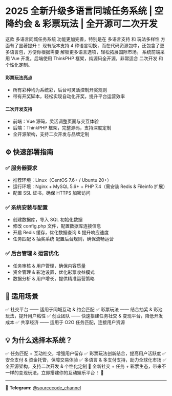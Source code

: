 # 2025 全新升级多语言同城任务系统 | 空降约会 & 彩票玩法 | 全开源可二次开发

这款 多语言同城任务系统 功能更加完善，特别是在 多语言支持 和 玩法多样性 方面有了显著提升！
现有版本支持 4 种语言切换，而在代码资源包中，还包含了更多语言包，方便你根据需要 解锁更多语言选项，轻松拓展国际市场。
系统前端采用 Vue 开发。后端使用 ThinkPHP 框架，纯源码全开源，非常适合 二次开发 和个性化定制。


#### 彩票玩法亮点

- 所有彩种均为系统彩，后台可灵活控制开奖规则
- 带有开奖脚本，轻松实现自动化开奖，提升平台运营效率


#### 二次开发支持

- 前端：Vue 源码，灵活调整页面与交互体验
- 后端：ThinkPHP 框架，完整源码，支持深度定制
- 全开源架构，支持二次开发与品牌定制


## ⚙️ 快速部署指南



### ✅ 服务器要求

- 推荐环境：Linux（CentOS 7.6+ / Ubuntu 20+）
- 运行环境：Nginx + MySQL 5.6+ + PHP 7.4（需安装 Redis & Fileinfo 扩展）
- 配置 SSL 证书，确保 HTTPS 加密访问


### ✅ 系统安装与配置

- 创建数据库，导入 SQL 初始化数据
- 修改 config.php 文件，配置数据库连接信息
- 开启 Redis 缓存，优化数据查询 & 提升响应速度
- 任务匹配 & 抽奖系统 配置后台规则，确保流畅运营


### ✅ 后台管理 & 运营优化

- 任务审核 & 用户管理，确保内容质量
- 资金管理 & 彩池设置，优化彩票收益模式
- 数据分析 & 用户增长，提供精准运营策略


## 🎯 适用场景

✅ 社交平台 —— 适用于同城互动 & 约会匹配 ✅ 彩票玩法 —— 结合抽奖 & 彩池玩法，提升用户粘性 ✅ 创业团队 —— 快速搭建任务社交 & 变现平台，降低开发成本 ✅ 共享经济 —— 适用于 O2O 任务匹配，连接用户资源


## 💡 为什么选择本系统？

✅ 任务匹配 + 互动社交，增强用户留存 ✅ 彩票玩法创新结合，提高用户活跃度 ✅ 安全支付 & 资金托管，保障交易体验 ✅ 多语言 & 多支付支持，助力全球化市场 ✅ 全开源架构，支持二次开发 & 个性化定制
📢 全新社交 + 任务 + 彩票生态，带来不一样的变现玩法，立即搭建你的互动娱乐平台！ 🚀

---
📢 **Telegram:** [@sourcecode_channel](https://t.me/sourcecode_channel)
